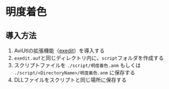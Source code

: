 # 明度着色
## 導入方法
1. AviUtlの拡張機能（[exedit](https://spring-fragrance.mints.ne.jp/aviutl/)）を導入する
2. `exedit.auf`と同じディレクトリ内に、`script`フォルダを作成する
3. スクリプトファイルを `./script/明度着色.anm` もしくは `./script/<DirectoryName>/明度着色.anm` に保存する
4. DLLファイルをスクリプトと同じ場所に保存する
